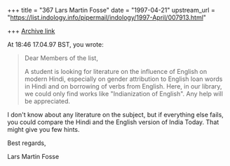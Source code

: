 +++
title = "367 Lars Martin Fosse"
date = "1997-04-21"
upstream_url = "https://list.indology.info/pipermail/indology/1997-April/007913.html"

+++
[Archive link](https://list.indology.info/pipermail/indology/1997-April/007913.html)

At 18:46 17.04.97 BST, you wrote:
>
>Dear Members of the list,
>
>A student is looking for literature on the influence of English on modern
>Hindi, especially on gender attribution to English loan words in Hindi and
>on borrowing of verbs from English. Here, in our library, we could only
>find works like "Indianization of English". Any help will be appreciated.
>

I don't know about any literature on the subject, but if everything else
fails, you could compare the Hindi and the English version of India Today.
That might give you few hints.

Best regards,

Lars Martin Fosse





